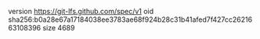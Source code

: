 version https://git-lfs.github.com/spec/v1
oid sha256:b0a28e67a17184038ee3783ae68f924b28c31b41afed7f427cc2621663108396
size 4689
